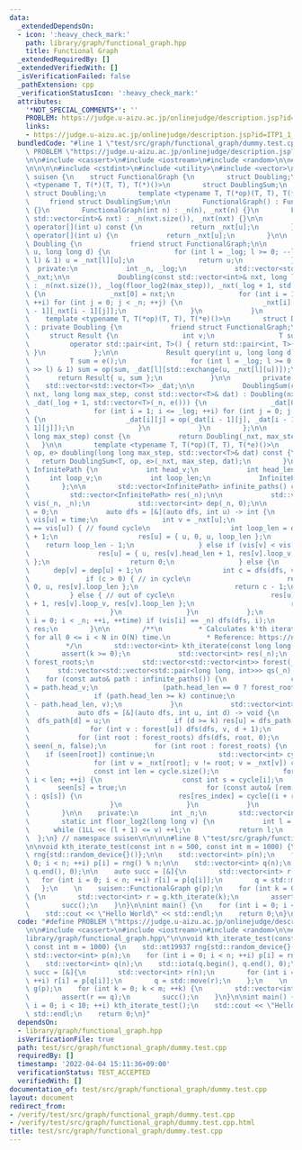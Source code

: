 ```yaml
---
data:
  _extendedDependsOn:
  - icon: ':heavy_check_mark:'
    path: library/graph/functional_graph.hpp
    title: Functional Graph
  _extendedRequiredBy: []
  _extendedVerifiedWith: []
  _isVerificationFailed: false
  _pathExtension: cpp
  _verificationStatusIcon: ':heavy_check_mark:'
  attributes:
    '*NOT_SPECIAL_COMMENTS*': ''
    PROBLEM: https://judge.u-aizu.ac.jp/onlinejudge/description.jsp?id=ITP1_1_A
    links:
    - https://judge.u-aizu.ac.jp/onlinejudge/description.jsp?id=ITP1_1_A
  bundledCode: "#line 1 \"test/src/graph/functional_graph/dummy.test.cpp\"\n#define\
    \ PROBLEM \"https://judge.u-aizu.ac.jp/onlinejudge/description.jsp?id=ITP1_1_A\"\
    \n\n#include <cassert>\n#include <iostream>\n#include <random>\n\n#line 1 \"library/graph/functional_graph.hpp\"\
    \n\n\n\n#include <cstdint>\n#include <utility>\n#include <vector>\n\nnamespace\
    \ suisen {\n    struct FunctionalGraph {\n        struct Doubling;\n        template\
    \ <typename T, T(*)(T, T), T(*)()>\n        struct DoublingSum;\n        friend\
    \ struct Doubling;\n        template <typename T, T(*op)(T, T), T(*e)()>\n   \
    \     friend struct DoublingSum;\n\n        FunctionalGraph() : FunctionalGraph(0)\
    \ {}\n        FunctionalGraph(int n) : _n(n), _nxt(n) {}\n        FunctionalGraph(const\
    \ std::vector<int>& nxt) : _n(nxt.size()), _nxt(nxt) {}\n\n        const int&\
    \ operator[](int u) const {\n            return _nxt[u];\n        }\n        int&\
    \ operator[](int u) {\n            return _nxt[u];\n        }\n\n        struct\
    \ Doubling {\n            friend struct FunctionalGraph;\n\n            int query(int\
    \ u, long long d) {\n                for (int l = _log; l >= 0; --l) if ((d >>\
    \ l) & 1) u = _nxt[l][u];\n                return u;\n            }\n\n      \
    \  private:\n            int _n, _log;\n            std::vector<std::vector<int>>\
    \ _nxt;\n\n            Doubling(const std::vector<int>& nxt, long long max_step)\
    \ : _n(nxt.size()), _log(floor_log2(max_step)), _nxt(_log + 1, std::vector<int>(_n))\
    \ {\n                _nxt[0] = nxt;\n                for (int i = 1; i <= _log;\
    \ ++i) for (int j = 0; j < _n; ++j) {\n                    _nxt[i][j] = _nxt[i\
    \ - 1][_nxt[i - 1][j]];\n                }\n            }\n        };\n\n    \
    \    template <typename T, T(*op)(T, T), T(*e)()>\n        struct DoublingSum\
    \ : private Doubling {\n            friend struct FunctionalGraph;\n\n       \
    \     struct Result {\n                int v;\n                T sum;\n      \
    \          operator std::pair<int, T>() { return std::pair<int, T>{ v, sum };\
    \ }\n            };\n\n            Result query(int u, long long d) {\n      \
    \          T sum = e();\n                for (int l = _log; l >= 0; --l) if ((d\
    \ >> l) & 1) sum = op(sum, _dat[l][std::exchange(u, _nxt[l][u])]);\n         \
    \       return Result{ u, sum };\n            }\n\n        private:\n        \
    \    std::vector<std::vector<T>> _dat;\n\n            DoublingSum(const std::vector<int>&\
    \ nxt, long long max_step, const std::vector<T>& dat) : Doubling(nxt, max_step),\
    \ _dat(_log + 1, std::vector<T>(_n, e())) {\n                _dat[0] = dat;\n\
    \                for (int i = 1; i <= _log; ++i) for (int j = 0; j < _n; ++j)\
    \ {\n                    _dat[i][j] = op(_dat[i - 1][j], _dat[i - 1][_nxt[i -\
    \ 1][j]]);\n                }\n            }\n        };\n\n        Doubling doubling(long\
    \ long max_step) const {\n            return Doubling(_nxt, max_step);\n     \
    \   }\n\n        template <typename T, T(*op)(T, T), T(*e)()>\n        DoublingSum<T,\
    \ op, e> doubling(long long max_step, std::vector<T>& dat) const {\n         \
    \   return DoublingSum<T, op, e>(_nxt, max_step, dat);\n        }\n\n        struct\
    \ InfinitePath {\n            int head_v;\n            int head_len;\n       \
    \     int loop_v;\n            int loop_len;\n            InfinitePath() = default;\n\
    \        };\n\n        std::vector<InfinitePath> infinite_paths() const {\n  \
    \          std::vector<InfinitePath> res(_n);\n\n            std::vector<int>\
    \ vis(_n, _n);\n            std::vector<int> dep(_n, 0);\n\n            int time\
    \ = 0;\n            auto dfs = [&](auto dfs, int u) -> int {\n               \
    \ vis[u] = time;\n                int v = _nxt[u];\n                if (vis[v]\
    \ == vis[u]) { // found cycle\n                    int loop_len = dep[u] - dep[v]\
    \ + 1;\n                    res[u] = { u, 0, u, loop_len };\n                \
    \    return loop_len - 1;\n                } else if (vis[v] < vis[u]) {\n   \
    \                 res[u] = { u, res[v].head_len + 1, res[v].loop_v, res[v].loop_len\
    \ };\n                    return 0;\n                } else {\n              \
    \      dep[v] = dep[u] + 1;\n                    int c = dfs(dfs, v);\n      \
    \              if (c > 0) { // in cycle\n                        res[u] = { u,\
    \ 0, u, res[v].loop_len };\n                        return c - 1;\n          \
    \          } else { // out of cycle\n                        res[u] = { u, res[v].head_len\
    \ + 1, res[v].loop_v, res[v].loop_len };\n                        return 0;\n\
    \                    }\n                }\n            };\n            for (int\
    \ i = 0; i < _n; ++i, ++time) if (vis[i] == _n) dfs(dfs, i);\n            return\
    \ res;\n        }\n\n        /**\n         * Calculates k'th iterate: f(f(f(...f(i))))\
    \ for all 0 <= i < N in O(N) time.\n         * Reference: https://noshi91.hatenablog.com/entry/2019/09/22/114149\n\
    \         */\n        std::vector<int> kth_iterate(const long long k) {\n    \
    \        assert(k >= 0);\n            std::vector<int> res(_n);\n            std::vector<int>\
    \ forest_roots;\n            std::vector<std::vector<int>> forest(_n);\n     \
    \       std::vector<std::vector<std::pair<long long, int>>> qs(_n);\n        \
    \    for (const auto& path : infinite_paths()) {\n                const int v\
    \ = path.head_v;\n                (path.head_len == 0 ? forest_roots : forest[_nxt[v]]).push_back(v);\n\
    \                if (path.head_len >= k) continue;\n                qs[path.loop_v].emplace_back(k\
    \ - path.head_len, v);\n            }\n            std::vector<int> dfs_path(_n);\n\
    \            auto dfs = [&](auto dfs, int u, int d) -> void {\n              \
    \  dfs_path[d] = u;\n                if (d >= k) res[u] = dfs_path[d - k];\n \
    \               for (int v : forest[u]) dfs(dfs, v, d + 1);\n            };\n\
    \            for (int root : forest_roots) dfs(dfs, root, 0);\n            std::vector<int8_t>\
    \ seen(_n, false);\n            for (int root : forest_roots) {\n            \
    \    if (seen[root]) continue;\n                std::vector<int> cycle{ root };\n\
    \                for (int v = _nxt[root]; v != root; v = _nxt[v]) cycle.push_back(v);\n\
    \                const int len = cycle.size();\n                for (int i = 0;\
    \ i < len; ++i) {\n                    const int s = cycle[i];\n             \
    \       seen[s] = true;\n                    for (const auto& [rem, res_index]\
    \ : qs[s]) {\n                        res[res_index] = cycle[(i + rem) % len];\n\
    \                    }\n                }\n            }\n            return res;\n\
    \        }\n\n    private:\n        int _n;\n        std::vector<int> _nxt;\n\n\
    \        static int floor_log2(long long v) {\n            int l = 0;\n      \
    \      while (1LL << (l + 1) <= v) ++l;\n            return l;\n        }\n  \
    \  };\n} // namespace suisen\n\n\n\n#line 8 \"test/src/graph/functional_graph/dummy.test.cpp\"\
    \n\nvoid kth_iterate_test(const int n = 500, const int m = 1000) {\n    std::mt19937\
    \ rng{std::random_device{}()};\n\n    std::vector<int> p(n);\n    for (int i =\
    \ 0; i < n; ++i) p[i] = rng() % n;\n\n    std::vector<int> q(n);\n    std::iota(q.begin(),\
    \ q.end(), 0);\n\n    auto succ = [&]{\n        std::vector<int> r(n);\n     \
    \   for (int i = 0; i < n; ++i) r[i] = p[q[i]];\n        q = std::move(r);\n \
    \   };\n    \n    suisen::FunctionalGraph g(p);\n    for (int k = 0; k < m; ++k)\
    \ {\n        std::vector<int> r = g.kth_iterate(k);\n        assert(r == q);\n\
    \        succ();\n    }\n}\n\nint main() {\n    for (int i = 0; i < 10; ++i) kth_iterate_test();\n\
    \    std::cout << \"Hello World\" << std::endl;\n    return 0;\n}\n"
  code: "#define PROBLEM \"https://judge.u-aizu.ac.jp/onlinejudge/description.jsp?id=ITP1_1_A\"\
    \n\n#include <cassert>\n#include <iostream>\n#include <random>\n\n#include \"\
    library/graph/functional_graph.hpp\"\n\nvoid kth_iterate_test(const int n = 500,\
    \ const int m = 1000) {\n    std::mt19937 rng{std::random_device{}()};\n\n   \
    \ std::vector<int> p(n);\n    for (int i = 0; i < n; ++i) p[i] = rng() % n;\n\n\
    \    std::vector<int> q(n);\n    std::iota(q.begin(), q.end(), 0);\n\n    auto\
    \ succ = [&]{\n        std::vector<int> r(n);\n        for (int i = 0; i < n;\
    \ ++i) r[i] = p[q[i]];\n        q = std::move(r);\n    };\n    \n    suisen::FunctionalGraph\
    \ g(p);\n    for (int k = 0; k < m; ++k) {\n        std::vector<int> r = g.kth_iterate(k);\n\
    \        assert(r == q);\n        succ();\n    }\n}\n\nint main() {\n    for (int\
    \ i = 0; i < 10; ++i) kth_iterate_test();\n    std::cout << \"Hello World\" <<\
    \ std::endl;\n    return 0;\n}"
  dependsOn:
  - library/graph/functional_graph.hpp
  isVerificationFile: true
  path: test/src/graph/functional_graph/dummy.test.cpp
  requiredBy: []
  timestamp: '2022-04-04 15:11:36+09:00'
  verificationStatus: TEST_ACCEPTED
  verifiedWith: []
documentation_of: test/src/graph/functional_graph/dummy.test.cpp
layout: document
redirect_from:
- /verify/test/src/graph/functional_graph/dummy.test.cpp
- /verify/test/src/graph/functional_graph/dummy.test.cpp.html
title: test/src/graph/functional_graph/dummy.test.cpp
---
```

